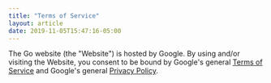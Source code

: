 ```yaml
---
title: "Terms of Service"
layout: article
date: 2019-11-05T15:47:16-05:00
---
```


The Go website (the "Website") is hosted by Google. By using and/or visiting the Website, you consent to be bound by
Google's general <a href="//www.google.com/intl/en/policies/terms/">Terms of Service</a> and Google's general
<a href="//www.google.com/intl/en/privacy/privacy-policy.html">Privacy Policy</a>.
